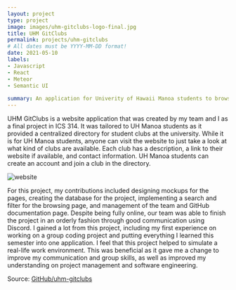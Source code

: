 ```yaml
---
layout: project
type: project
image: images/uhm-gitclubs-logo-final.jpg
title: UHM GitClubs
permalink: projects/uhm-gitclubs
# All dates must be YYYY-MM-DD format!
date: 2021-05-10
labels:
- Javascript
- React
- Meteor
- Semantic UI
  
summary: An application for Univerity of Hawaii Manoa students to browse a directory of student clubs.
---
```


UHM GitClubs is a website application that was created by my team and I as a final project in ICS 314. It was tailored to UH Manoa students as it provided a centralized directory for student clubs at the university. While it is for UH Manoa students, anyone can visit the website to just take a look at what kind of clubs are available. Each club has a description, a link to their website if available, and contact information. UH Manoa students can create an account and join a club in the directory.

<img class="ui huge image centered" src="../images/browse2.gif" alt="website">

For this project, my contributions included designing mockups for the pages, creating the database for the project, implementing a search and filter for the browsing page, and management of the team and GitHub documentation page. Despite being fully online, our team was able to finish the project in an orderly fashion through good communication using Discord. I gained a lot from this project, including my first experience on working on a group coding project and putting everything I learned this semester into one application. I feel that this project helped to simulate a real-life work environment. This was beneficial as it gave me a change to improve my communication and group skills, as well as improved my understanding on project management and software engineering. 

Source: <a href="https://uhm-gitclubs.github.io/"><i class="large github icon"></i>GitHub/uhm-gitclubs</a>

<br/>

